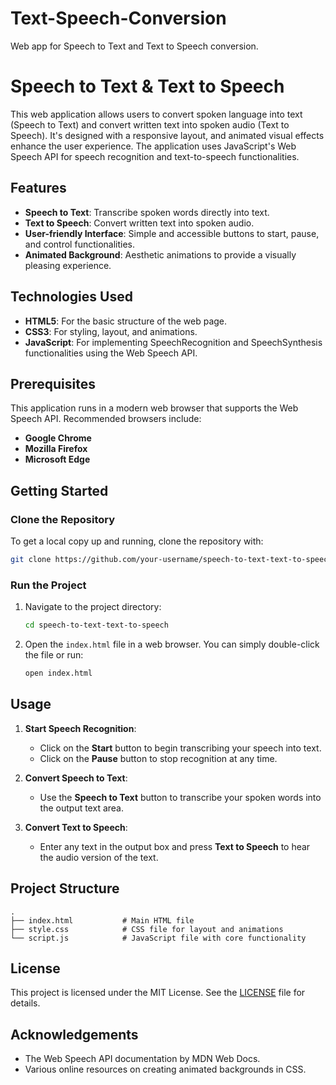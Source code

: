 # Text-Speech-Conversion
Web app for Speech to Text and Text to Speech conversion.

# Speech to Text & Text to Speech

This web application allows users to convert spoken language into text (Speech to Text) and convert written text into spoken audio (Text to Speech). It's designed with a responsive layout, and animated visual effects enhance the user experience. The application uses JavaScript's Web Speech API for speech recognition and text-to-speech functionalities.

## Features

- **Speech to Text**: Transcribe spoken words directly into text.
- **Text to Speech**: Convert written text into spoken audio.
- **User-friendly Interface**: Simple and accessible buttons to start, pause, and control functionalities.
- **Animated Background**: Aesthetic animations to provide a visually pleasing experience.

## Technologies Used

- **HTML5**: For the basic structure of the web page.
- **CSS3**: For styling, layout, and animations.
- **JavaScript**: For implementing SpeechRecognition and SpeechSynthesis functionalities using the Web Speech API.

## Prerequisites

This application runs in a modern web browser that supports the Web Speech API. Recommended browsers include:

- **Google Chrome**
- **Mozilla Firefox**
- **Microsoft Edge**

## Getting Started

### Clone the Repository

To get a local copy up and running, clone the repository with:

```bash
git clone https://github.com/your-username/speech-to-text-text-to-speech.git
```

### Run the Project

1. Navigate to the project directory:
   ```bash
   cd speech-to-text-text-to-speech
   ```
2. Open the `index.html` file in a web browser. You can simply double-click the file or run:
   ```bash
   open index.html
   ```
   
## Usage

1. **Start Speech Recognition**:
   - Click on the **Start** button to begin transcribing your speech into text.
   - Click on the **Pause** button to stop recognition at any time.

2. **Convert Speech to Text**:
   - Use the **Speech to Text** button to transcribe your spoken words into the output text area.

3. **Convert Text to Speech**:
   - Enter any text in the output box and press **Text to Speech** to hear the audio version of the text.
   
## Project Structure

```
.
├── index.html           # Main HTML file
├── style.css            # CSS file for layout and animations
└── script.js            # JavaScript file with core functionality
```

## License

This project is licensed under the MIT License. See the [LICENSE](LICENSE) file for details.

## Acknowledgements

- The Web Speech API documentation by MDN Web Docs.
- Various online resources on creating animated backgrounds in CSS.

